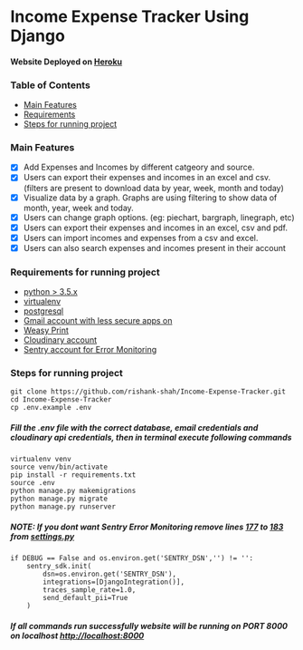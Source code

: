 # Income Expense Tracker Using Django

#### Website Deployed on [Heroku](https://expenseincometrackerdjango.herokuapp.com/)

### Table of Contents
- [Main Features](#main-features)
- [Requirements](#requirements-for-running-project)
- [Steps for running project](#steps-for-running-project)

### Main Features
- [x] Add Expenses and Incomes by different catgeory and source.
- [x] Users can export their expenses and incomes in an excel and csv. (filters are present to download data by year, week, month and today)
- [x] Visualize data by a graph. Graphs are using filtering to show data of month, year, week and today.
- [x] Users can change graph options. (eg: piechart, bargraph, linegraph, etc)
- [x] Users can export their expenses and incomes in an excel, csv and pdf.
- [x] Users can import incomes and expenses from a csv and excel.
- [x] Users can also search expenses and incomes present in their account

### Requirements for running project 
- [python > 3.5.x](https://www.python.org/downloads/)
- [virtualenv](https://virtualenv.pypa.io/en/latest/installation.html)
- [postgresql](https://www.postgresql.org/download/)
- [Gmail account with less secure apps on](https://www.google.com/intl/en-GB/gmail/about/#)
- [Weasy Print](https://weasyprint.readthedocs.io/en/latest/)
- [Cloudinary account](https://cloudinary.com/)
- [Sentry account for Error Monitoring](https://sentry.io/welcome/)

### Steps for running project
```
git clone https://github.com/rishank-shah/Income-Expense-Tracker.git
cd Income-Expense-Tracker
cp .env.example .env
```
##### Fill the .env file with the correct database, email credentials and cloudinary api credentials, then in terminal execute following commands

```
virtualenv venv
source venv/bin/activate
pip install -r requirements.txt
source .env
python manage.py makemigrations
python manage.py migrate
python manage.py runserver
```

##### NOTE: If you dont want Sentry Error Monitoring remove lines [177](expense_project/settings.py#L177) to [183](expense_project/settings.py#L183) from [settings.py](expense_project/settings.py#L177)
```
if DEBUG == False and os.environ.get('SENTRY_DSN','') != '':
    sentry_sdk.init(
        dsn=os.environ.get('SENTRY_DSN'),
        integrations=[DjangoIntegration()],
        traces_sample_rate=1.0,
        send_default_pii=True
    )
```


##### If all commands run successfully website will be running on PORT 8000 on localhost [http://localhost:8000](http://localhost:8000)
